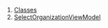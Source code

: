 1.  [Classes](view_model_pre_auth_view_models_select_organization_view_model/#classes)
2.  [SelectOrganizationViewModel](view_model_pre_auth_view_models_select_organization_view_model/SelectOrganizationViewModel-class.html)

